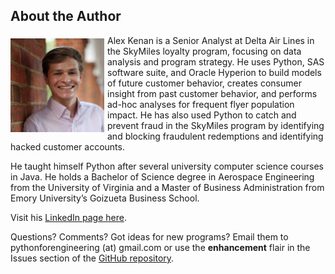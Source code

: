 ## About the Author

<img src="https://raw.githubusercontent.com/pymae/pymae.github.io/master/files/headshot.jpg" alt="Author headshot image" width="150px" height="150px" align="left"
style="margin: 5px 5px 0px 0px;">

<p>Alex Kenan is a Senior Analyst at Delta Air Lines in the SkyMiles loyalty program, focusing on data analysis and program strategy. He uses Python, SAS software suite, and Oracle Hyperion to build models of future customer behavior, creates consumer insight from past customer behavior, and performs ad-hoc analyses for frequent flyer population impact. He has also used Python to catch and prevent fraud in the SkyMiles program by identifying and blocking fraudulent redemptions and identifying hacked customer accounts.</p>

<p>He taught himself Python after several university computer science courses in Java. He holds a Bachelor of Science degree in Aerospace Engineering from the University of Virginia and a Master of Business Administration from Emory University’s Goizueta Business School.</p>


<p>Visit his <a href="https://www.linkedin.com/in/alexander-kenan" target="_blank">LinkedIn page here</a>.</p>

Questions? Comments? Got ideas for new programs? Email them to pythonforengineering (at) gmail.com or use the **enhancement** flair in the Issues section of the [GitHub repository](https://github.com/alexkenan/pymae).
